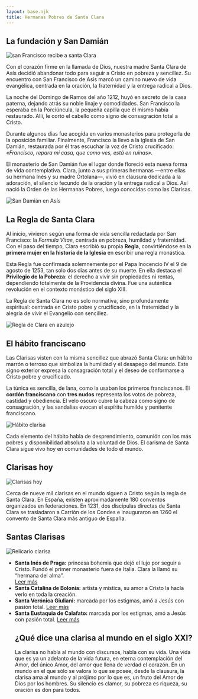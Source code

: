 ```yaml
---
layout: base.njk
title: Hermanas Pobres de Santa Clara
---
```


<h2>La fundación y San Damián</h2>
<img src="/imagenes/ClarayFrancisco.jpg" alt="san Francisco recibe a santa Clara" />
<p>
  Con el corazón firme en la llamada de Dios, nuestra madre Santa Clara de Asís decidió abandonar todo
  para seguir a Cristo en pobreza y sencillez. Su encuentro con San Francisco de Asís marcó un camino nuevo
  de vida evangélica, centrada en la oración, la fraternidad y la entrega radical a Dios.
</p>
<p>
  La noche del Domingo de Ramos del año 1212, huyó en secreto de la casa paterna, dejando atrás su noble linaje y comodidades.
  San Francisco la esperaba en la Porciúncula, la pequeña capilla que él mismo había restaurado. Allí, le cortó el cabello como signo de consagración total a Cristo.
</p>
<p>
  Durante algunos días fue acogida en varios monasterios para protegerla de la oposición familiar. Finalmente, Francisco la llevó a la iglesia de San Damián, 
  restaurada por él tras escuchar la voz de Cristo crucificado: <em>«Francisco, repara mi casa, que como ves, está en ruinas».</em>
</p>
<p>
  El monasterio de San Damián fue el lugar donde floreció esta nueva forma de vida contemplativa. 
  Clara, junto a sus primeras hermanas —entre ellas su hermana Inés y su madre Ortolana—, vivió en clausura dedicada a la adoración, el silencio fecundo de la oración y la entrega radical a Dios.
  Así nació la Orden de las Hermanas Pobres, luego conocidas como las Clarisas.
</p>
<img src="/imagenes/san-damiano-exterior.jpg" alt="San Damián en Asís" />

<h2>La Regla de Santa Clara</h2>
<p>
  Al inicio, vivieron según una forma de vida sencilla redactada por San Francisco: la <em>Formula Vitae</em>, centrada en pobreza, humildad y fraternidad. 
  Con el paso del tiempo, Clara escribió su propia <strong>Regla</strong>, convirtiéndose en la <strong>primera mujer en la historia de la Iglesia</strong> en escribir una regla monástica.
</p>
<p>
  Esta Regla fue confirmada solemnemente por el Papa Inocencio IV el 9 de agosto de 1253, tan solo dos días antes de su muerte.
  En ella destaca el <strong>Privilegio de la Pobreza</strong>: el derecho a vivir sin propiedades ni rentas, dependiendo totalmente de la Providencia divina. 
  Fue una auténtica revolución en el contexto monástico del siglo XIII.
</p>
<p>
  La Regla de Santa Clara no es solo normativa, sino profundamente espiritual: centrada en Cristo pobre y crucificado, en la fraternidad y la alegría de vivir el Evangelio con sencillez.
</p>
<img src="/imagenes/regla-clara-azulejo.png" alt="Regla de Clara en azulejo" />

<h2>El hábito franciscano</h2>
<p>
  Las Clarisas visten con la misma sencillez que abrazó Santa Clara: un hábito marrón o terroso que simboliza la humildad
  y el desapego del mundo. Este signo exterior expresa la consagración total y el deseo de conformarse a Cristo pobre y crucificado.
</p>
<p>
  La túnica es sencilla, de lana, como la usaban los primeros franciscanos. El <strong>cordón franciscano</strong> con <strong>tres nudos</strong> representa los votos de pobreza, castidad y obediencia.
  El velo oscuro cubre la cabeza como signo de consagración, y las sandalias evocan el espíritu humilde y penitente franciscano.
</p>
<img src="/imagenes/habito-clarisas.png" alt="Hábito clarisa" />
<p>
  Cada elemento del hábito habla de desprendimiento, comunión con los más pobres y disponibilidad absoluta a la voluntad de Dios.
  El carisma de Santa Clara sigue vivo hoy en comunidades de todo el mundo.
</p>

<h2>Clarisas hoy</h2>
<img src="/imagenes/comunidad-clarisas.jpg" alt="Clarisas hoy" />
<p>
  Cerca de nueve mil clarisas en el mundo siguen a Cristo según la regla de Santa Clara. En España, existen aproximadamente 180 conventos organizados en federaciones.
  En 1231, dos discípulas directas de Santa Clara se trasladaron a Carrión de los Condes e inauguraron en 1260 el convento de Santa Clara más antiguo de España.
</p>

<h2>Santas Clarisas</h2>
<img src="/imagenes/altar-reliquias-clarisas.jpg" alt="Relicario clarisa" />
<ul>
  <li><strong>Santa Inés de Praga:</strong> princesa bohemia que dejó el lujo por seguir a Cristo. Fundó el primer monasterio fuera de Italia. Clara la llamó su “hermana del alma”.</li>
  <a href="https://ofm.org/es/santa-ines-de-praga.html" target="_blank">Leer más</a>
  <li><strong>Santa Catalina de Bolonia:</strong> artista y mística, su amor a Cristo la hacía verlo en toda la creación.</li>
<li><strong>Santa Verónica Giuliani:</strong> marcada por los estigmas, amó a Jesús con pasión total. 
  <a href="https://www.vatican.va/content/benedict-xvi/es/audiences/2010/documents/hf_ben-xvi_aud_20101215.html" target="_blank">Leer más</a>
<li><strong>Santa Eustaquia de Calafato:</strong> marcada por los estigmas, amó a Jesús con pasión total. 
  <a href="https://www.franciscanos.org/santoral/eustaquia.htm" target="_blank">Leer más</a>


<h2>¿Qué dice una clarisa al mundo en el siglo XXI?</h2>
<p>
  La clarisa no habla al mundo con discursos, habla con su vida. Una vida que es ya un adelanto de la vida futura, en eterna contemplación del Amor, del único Amor, del amor que llena de verdad el corazón.
En un mundo en el que sólo se valora lo que se posee, desde la clausura, la clarisa ama al mundo y al prójimo por lo que es, un fruto del Amor de Dios por los hombres.
  Su silencio es clamor, su pobreza es riqueza, su oración es don para todos.
</p>

